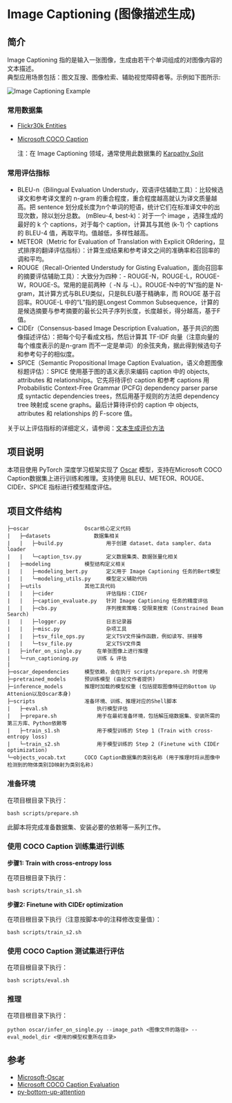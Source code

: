# Image Captioning (图像描述生成)

## 简介

Image Captioning 指的是输入一张图像，生成由若干个单词组成的对图像内容的文本描述。  
典型应用场景包括：图文互搜、图像检索、辅助视觉障碍者等。示例如下图所示:

![Image Captioning Example](https://oneflow-public.oss-cn-beijing.aliyuncs.com/OneCloud/img/20220112-ZuoYihao-ImageCaptioning/captions-splash.jpg)

### 常用数据集

 - [Flickr30k Entities](https://github.com/BryanPlummer/flickr30k_entities)
 - [Microsoft COCO Caption](https://cocodataset.org/#download)
 
    注：在 Image Captioning 领域，通常使用此数据集的 [Karpathy Split](https://www.zhihu.com/question/283314344/answer/700488776)


### 常用评估指标

- BLEU-n（Bilingual Evaluation Understudy，双语评估辅助工具）：比较候选译文和参考译文里的 n-gram 的重合程度，重合程度越高就认为译文质量越高。把 sentence 划分成长度为n个单词的短语，统计它们在标准译文中的出现次数，除以划分总数。
(mBleu-4, best-k)：对于一个 image ，选择生成的最好的 k 个 captions，对于每个 caption，计算其与其他 (k-1) 个 captions 的 BLEU-4 值，再取平均。值越低，多样性越高。
- METEOR（Metric for Evaluation of Translation with Explicit ORdering，显式排序的翻译评估指标）：计算生成结果和参考译文之间的准确率和召回率的调和平均。
- ROUGE（Recall-Oriented Understudy for Gisting Evaluation，面向召回率的摘要评估辅助工具）：大致分为四种：- ROUGE-N，ROUGE-L，ROUGE-W，ROUGE-S。常用的是前两种（ -N 与 -L）。ROUGE-N中的“N”指的是 N-gram，其计算方式与BLEU类似，只是BLEU基于精确率，而 ROUGE 基于召回率。ROUGE-L 中的“L”指的是Longest Common Subsequence，计算的是候选摘要与参考摘要的最长公共子序列长度，长度越长，得分越高，基于F值。
- CIDEr（Consensus-based Image Description Evaluation，基于共识的图像描述评估）：把每个句子看成文档，然后计算其 TF-IDF 向量（注意向量的每个维度表示的是n-gram 而不一定是单词）的余弦夹角，据此得到候选句子和参考句子的相似度。
- SPICE（Semantic Propositional Image Caption Evaluation，语义命题图像标题评估）：SPICE 使用基于图的语义表示来编码 caption 中的 objects, attributes 和 relationships。它先将待评价 caption 和参考 captions 用 Probabilistic Context-Free Grammar (PCFG) dependency parser parse 成 syntactic dependencies trees，然后用基于规则的方法把 dependency tree 映射成 scene graphs。最后计算待评价的 caption 中 objects, attributes 和 relationships 的 F-score 值。

关于以上评估指标的详细定义，请参阅：[文本生成评价方法 ](https://zhuanlan.zhihu.com/p/108630305?utm_source=wechat_timeline)


## 项目说明

本项目使用 PyTorch 深度学习框架实现了 [Oscar](https://arxiv.org/abs/2004.06165) 模型，支持在Microsoft COCO Caption数据集上进行训练和推理。支持使用 BLEU、METEOR、ROUGE、CIDEr、SPICE 指标进行模型精度评估。

## 项目文件结构
```
├─oscar                  Oscar核心定义代码
|   ├─datasets              数据集相关
|   |   ├─build.py              用于创建 dataset、data sampler、data loader
|   |   └─caption_tsv.py        定义数据集类、数据张量化相关
|   ├─modeling           模型结构定义相关
|   |   ├─modeling_bert.py      定义用于 Image Captioning 任务的Bert模型
|   |   └─modeling_utils.py     模型定义辅助代码
|   ├─utils              其他工具代码
|   |   ├─cider                 评估指标：CIDEr
|   |   ├─caption_evaluate.py   针对 Image Captioning 任务的精度评估
|   |   ├─cbs.py                序列搜索策略：受限束搜索 (Constrained Beam Search)
|   |   ├─logger.py             日志记录器
|   |   ├─misc.py               杂项工具
|   |   ├─tsv_file_ops.py       定义TSV文件操作函数，例如读写、拼接等
|   |   └─tsv_file.py           定义TSV文件类
|   ├─infer_on_single.py     在单张图像上进行推理
|   └─run_captioning.py      训练 & 评估
|
├─oscar_dependencies     模型依赖，会在执行 scripts/prepare.sh 时使用
├─pretrained_models      预训练模型 (由论文作者提供)
├─inference_models       推理时加载的模型权重 (包括提取图像特征的Bottom Up Attenion以及Oscar本身)
├─scripts                准备环境、训练、推理对应的Shell脚本
|   ├─eval.sh                执行模型评估
|   ├─prepare.sh             用于在最初准备环境，包括解压缩数据集、安装所需的第三方库、Python依赖等
|   ├─train_s1.sh            用于模型训练的 Step 1 (Train with cross-entropy loss)
|   └─train_s2.sh            用于模型训练的 Step 2 (Finetune with CIDEr optimization)
└─objects_vocab.txt      COCO Caption数据集的类别名称 (用于推理时将从图像中检测到的物体类别ID映射为类别名称)
```


### 准备环境

在项目根目录下执行：
```
bash scripts/prepare.sh
```
此脚本将完成准备数据集、安装必要的依赖等一系列工作。

### 使用 COCO Caption 训练集进行训练

**步骤1: Train with cross-entropy loss**

在项目根目录下执行：
```
bash scripts/train_s1.sh
```
**步骤2: Finetune with CIDEr optimization**

在项目根目录下执行（注意按脚本中的注释修改变量值）：
```
bash scripts/train_s2.sh
```

### 使用 COCO Caption 测试集进行评估

在项目根目录下执行：
```
bash scripts/eval.sh
```

### 推理
在项目根目录下执行：
```
python oscar/infer_on_single.py --image_path <图像文件的路径> --eval_model_dir <使用的模型权重所在目录>
```


## 参考
- [Microsoft-Oscar](https://github.com/microsoft/Oscar)
- [Microsoft COCO Caption Evaluation](https://github.com/LuoweiZhou/coco-caption)
- [py-bottom-up-attention](https://github.com/airsplay/py-bottom-up-attention)

